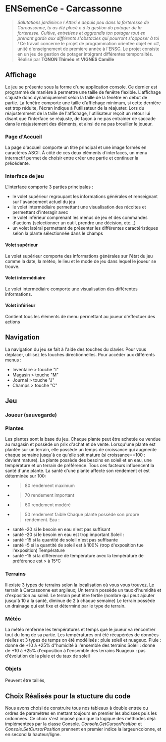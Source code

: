 # ENSemenCe - Carcassonne
> *Salutations jardinier.e ! Atteri.e depuis peu dans la forteresse de Carcassonne, tu as été placé.e à la gestion du potager de la forteresse. Cultive, entretiens et aggrandis ton potager tout en prenant garde aux différents s'obstacles qui pourront s'opposer à toi !*
Ce travail concerne le projet de programmation orientée objet en c#, unité d'enseignement de première année à l'ENSC.
Le projet consiste en un jeu de gestion de potager intégrant différentes temporalités.
Réalisé par **TONON Thiméo** et **VIGNES Camille**
## Affichage
Le jeu se présente sous la forme d'une application console.
Ce dernier est programmé de manière à permettre une taille de fenêtre flexible. 
L'affichage s'ajuste donc dynamiquement selon la taille de la fenêtre en début de partie.
La fenêtre comporte une taille d'affichage minimum, si cette dernière est trop réduite, l'écran indique à l'utilisateur de la réajuster.
Lors du réajustemment de la taille de l'affichage, l'utilisateur reçoit un retour lui disant que l'interface se réajuste, de façon à ne pas entrainer de saccade dans le réajustement des éléments, et ainsi de ne pas brouiller le joueur.
### Page d'Accueil
La page d'accueil comporte un titre principal et une image formés en caractères ASCII.
À côté de ces deux éléments d'interfaces, un menu interractif permet de choisir entre créer une partie et continuer la précédente.
### Interface de jeu
L'interface comporte 3 parties principales :
- le volet supérieur regroupant les informations générales et renseignant sur l'avancement actuel du jeu
- le volet intermédiaire permettant une visualisation des récoltes et permettant d'interagir avec
- le volet inférieur comprenant les menus de jeu et des commandes d'actions (sélectionner un outil, prendre une décision, etc...)
- un volet latéral permettant de présenter les différentes caractéristiques selon la plante sélectionnée dans le champs
#### Volet supérieur
Le volet supérieur comporte des informations générales sur l'état du jeu comme la date, la météo, le lieu et le mode de jeu dans lequel le joueur se trouve. 
#### Volet intermédiaire
Le volet intermédiaire comporte une visualisation des différentes informations.
#### Volet inférieur
Contient tous les éléments de menu permettant au joueur d'effectuer des actions 
## Navigation
La navigation du jeu se fait à l'aide des touches du clavier.
Pour vous déplacer, utilisez les touches directionnelles.
Pour accéder aux différents menus :
- Inventaire > touche "I"
- Magasin > touche "M"
- Journal > touche "J"
- Champs > touche "C"
## Jeu
### Joueur (sauvegarde)
### Plantes
Les plantes sont la base du jeu.
Chaque plante peut être achetée ou vendue au magasin et possède un prix d'achat et de vente.
Lorsqu'une plante est plantée sur un terrain, elle possède un temps de croissance qui augmente chaque semaine jusqu'à ce qu'elle soit mature (si croissance==100 : devient mature).
La plante possède des besoins en soleil et en eau, une température et un terrain de préférence. Tous ces facteurs influencent la santé d'une plante.
La santé d'une plante affecte son rendement et est déterminée sur 100:
- > 80 rendement maximum
- > 70 rendement important
- > 60 rendement modéré
- > 50 rendement faible
Chaque plante possède son propre rendement.
Eau : 
- santé -20 si le besoin en eau n'est pas suffisant
- santé -20 si le besoin en eau est trop important
Soleil : 
- santé -15 si la quantité de soleil n'est pas suffisante
- santé -5 si la quantité de soleil est à 100% (trop d'exposition tue l'exposition)
Température
- santé -15 si la différence de température avec la température de préférence est > à 15°C
### Terrains
Il existe 3 types de terrains selon la localisation où vous vous trouvez.
Le terrain à Carcassonne est argileux;
Un terrain possède un taux d'humidité et d'exposition au soleil. Le terrain peut être fertile (nombre qui peut ajouter jusqu'à 10 à la santé, diminue de 2 à chaque semaine)
Le terrain possède un drainage qui est fixe et déterminé par le type de terrain.

### Météo
La météo renferme les températures et temps que le joueur va rencontrer tout du long de sa partie. Les températures ont été récupérées de données réelles et 3 types de temps on été modélisés : pluie soleil et nuageux.
Pluie : donne de +10 à +25% d"humidité à l'ensemble des terrains
Soleil : donne de +10 à +25% d'exposition à l'ensemble des terrains
Nuageux : pas d'évolution de la pluie et du taux de soleil


### Objets

#### 

Peuvent être taillés, 
## Choix Réalisés pour la stucture du code
Nous avons choisi de construire tous nos tableaux à double entrée ou ordres de paramètres en mettant toujours en premier les abcisses puis les ordonnées.
Ce choix s'est imposé pour que la logique des méthodes déjà implémentées par la classe Console.
*Console.GetCursorPosition* et *Console.SetCursorPosition* prennent en premier indice la largeur/colonne, et en second la hauteur/ligne. 
